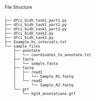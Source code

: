 File Structure 

    .
    ├── dfci_bidh_task1_part1.py
    ├── dfci_bidh_task1_part2.py
    ├── dfci_bidh_task1_part3.py
    ├── dfci_bidh_task2.py
    ├── dfci_bidh_task3.py
    ├── Example.hs_intervals.txt
    └── sample_files
        ├── annotate
        │   └── coordinates_to_annotate.txt
        ├── fasta
        │   └── sample.fasta
        ├── fastq
        │   ├── read1
        │   │   └── Sample_R1.fastq
        │   └── read2
        │       └── Sample_R2.fastq
        └── gtf
            └── hg19_annotations.gtf
        
